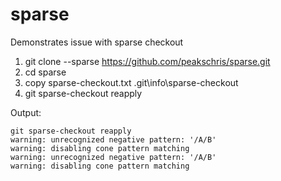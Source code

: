 # sparse
Demonstrates issue with sparse checkout

1. git clone --sparse https://github.com/peakschris/sparse.git
2. cd sparse
3. copy sparse-checkout.txt .git\info\sparse-checkout
4. git sparse-checkout reapply

Output:
```
git sparse-checkout reapply
warning: unrecognized negative pattern: '/A/B'
warning: disabling cone pattern matching
warning: unrecognized negative pattern: '/A/B'
warning: disabling cone pattern matching
```
